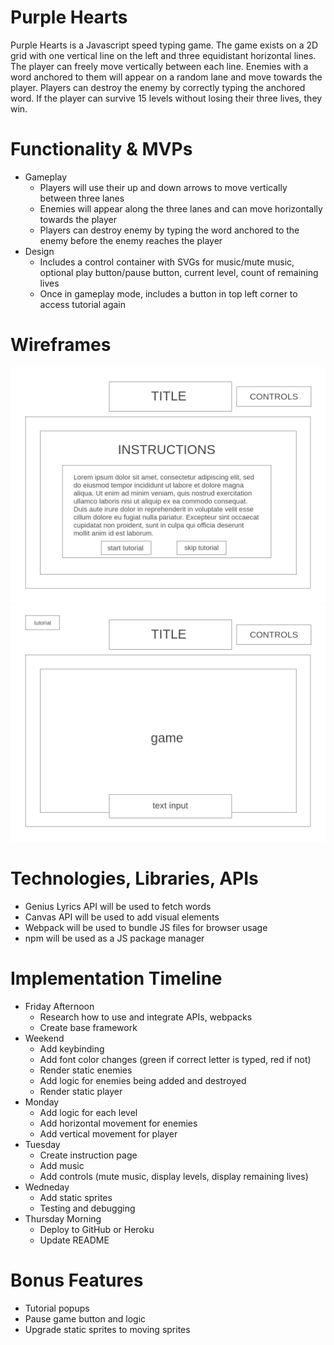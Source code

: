 # Purple Hearts
  Purple Hearts is a Javascript speed typing game. The game exists on a 2D grid with one vertical line on the left and three equidistant horizontal lines. The player can freely move vertically between each line. Enemies with a word anchored to them will appear on a random lane and move towards the player. Players can destroy the enemy by correctly typing the anchored word. If the player can survive 15 levels without losing their three lives, they win.

# Functionality & MVPs
  + Gameplay
    + Players will use their up and down arrows to move vertically between three lanes
    + Enemies will appear along the three lanes and can move horizontally towards the player
    + Players can destroy enemy by typing the word anchored to the enemy before the enemy reaches the player
  + Design
    + Includes a control container with SVGs for music/mute music, optional play button/pause button, current level, count of remaining lives 
    + Once in gameplay mode, includes a button in top left corner to access tutorial again 

# Wireframes
![home_wireframe](https://github.com/vuongcindy/JS_project/blob/main/assets/images/home_wireframe.png)
![game_wireframe](https://github.com/vuongcindy/JS_project/blob/main/assets/images/game_wireframe.png)

# Technologies, Libraries, APIs
  + Genius Lyrics API will be used to fetch words
  + Canvas API will be used to add visual elements 
  + Webpack will be used to bundle JS files for browser usage 
  + npm will be used as a JS package manager

# Implementation Timeline
  + Friday Afternoon
    + Research how to use and integrate APIs, webpacks
    + Create base framework
  + Weekend
    + Add keybinding
    + Add font color changes (green if correct letter is typed, red if not)
    + Render static enemies 
    + Add logic for enemies being added and destroyed
    + Render static player
  + Monday
    + Add logic for each level
    + Add horizontal movement for enemies
    + Add vertical movement for player
  + Tuesday
    + Create instruction page
    + Add music
    + Add controls (mute music, display levels, display remaining lives)
  + Wedneday
    + Add static sprites
    + Testing and debugging
  + Thursday Morning
    + Deploy to GitHub or Heroku
    + Update README

# Bonus Features
  + Tutorial popups
  + Pause game button and logic
  + Upgrade static sprites to moving sprites
